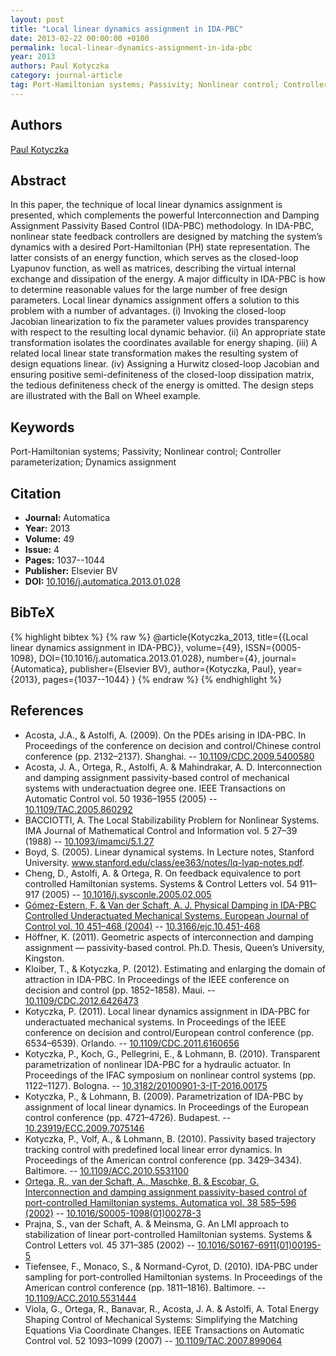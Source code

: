 ```yaml
---
layout: post
title: "Local linear dynamics assignment in IDA-PBC"
date: 2013-02-22 00:00:00 +0100
permalink: local-linear-dynamics-assignment-in-ida-pbc
year: 2013
authors: Paul Kotyczka
category: journal-article
tag: Port-Hamiltonian systems; Passivity; Nonlinear control; Controller parameterization; Dynamics assignment
---
```

 
## Authors
[Paul Kotyczka](authors/paul-kotyczka)
 
## Abstract
In this paper, the technique of local linear dynamics assignment is presented, which complements the powerful Interconnection and Damping Assignment Passivity Based Control (IDA-PBC) methodology. In IDA-PBC, nonlinear state feedback controllers are designed by matching the system’s dynamics with a desired Port-Hamiltonian (PH) state representation. The latter consists of an energy function, which serves as the closed-loop Lyapunov function, as well as matrices, describing the virtual internal exchange and dissipation of the energy. A major difficulty in IDA-PBC is how to determine reasonable values for the large number of free design parameters. Local linear dynamics assignment offers a solution to this problem with a number of advantages. (i) Invoking the closed-loop Jacobian linearization to fix the parameter values provides transparency with respect to the resulting local dynamic behavior. (ii) An appropriate state transformation isolates the coordinates available for energy shaping. (iii) A related local linear state transformation makes the resulting system of design equations linear. (iv) Assigning a Hurwitz closed-loop Jacobian and ensuring positive semi-definiteness of the closed-loop dissipation matrix, the tedious definiteness check of the energy is omitted. The design steps are illustrated with the Ball on Wheel example.
 
## Keywords
Port-Hamiltonian systems; Passivity; Nonlinear control; Controller parameterization; Dynamics assignment
 
## Citation
- **Journal:** Automatica
- **Year:** 2013
- **Volume:** 49
- **Issue:** 4
- **Pages:** 1037--1044
- **Publisher:** Elsevier BV
- **DOI:** [10.1016/j.automatica.2013.01.028](https://doi.org/10.1016/j.automatica.2013.01.028)
 
## BibTeX
{% highlight bibtex %}
{% raw %}
@article{Kotyczka_2013,
  title={{Local linear dynamics assignment in IDA-PBC}},
  volume={49},
  ISSN={0005-1098},
  DOI={10.1016/j.automatica.2013.01.028},
  number={4},
  journal={Automatica},
  publisher={Elsevier BV},
  author={Kotyczka, Paul},
  year={2013},
  pages={1037--1044}
}
{% endraw %}
{% endhighlight %}
 
## References
- Acosta, J.A., & Astolfi, A. (2009). On the PDEs arising in IDA-PBC. In Proceedings of the conference on decision and control/Chinese control conference (pp. 2132–2137). Shanghai. -- [10.1109/CDC.2009.5400580](https://doi.org/10.1109/CDC.2009.5400580)
- Acosta, J. A., Ortega, R., Astolfi, A. & Mahindrakar, A. D. Interconnection and damping assignment passivity-based control of mechanical systems with underactuation degree one. IEEE Transactions on Automatic Control vol. 50 1936–1955 (2005) -- [10.1109/TAC.2005.860292](https://doi.org/10.1109/TAC.2005.860292)
- BACCIOTTI, A. The Local Stabilizability Problem for Nonlinear Systems. IMA Journal of Mathematical Control and Information vol. 5 27–39 (1988) -- [10.1093/imamci/5.1.27](https://doi.org/10.1093/imamci/5.1.27)
- Boyd, S. (2005). Linear dynamical systems. In Lecture notes, Stanford University. www.stanford.edu/class/ee363/notes/lq-lyap-notes.pdf.
- Cheng, D., Astolfi, A. & Ortega, R. On feedback equivalence to port controlled Hamiltonian systems. Systems &amp; Control Letters vol. 54 911–917 (2005) -- [10.1016/j.sysconle.2005.02.005](https://doi.org/10.1016/j.sysconle.2005.02.005)
- [Gómez-Estern, F. & Van der Schaft, A. J. Physical Damping in IDA-PBC Controlled Underactuated Mechanical Systems. European Journal of Control vol. 10 451–468 (2004)](physical-damping-in-ida-pbc-controlled-underactuated-mechanical-systems) -- [10.3166/ejc.10.451-468](https://doi.org/10.3166/ejc.10.451-468)
- Höffner, K. (2011). Geometric aspects of interconnection and damping assignment — passivity-based control. Ph.D. Thesis, Queen’s University, Kingston.
- Kloiber, T., & Kotyczka, P. (2012). Estimating and enlarging the domain of attraction in IDA-PBC. In Proceedings of the IEEE conference on decision and control (pp. 1852–1858). Maui. -- [10.1109/CDC.2012.6426473](https://doi.org/10.1109/CDC.2012.6426473)
- Kotyczka, P. (2011). Local linear dynamics assignment in IDA-PBC for underactuated mechanical systems. In Proceedings of the IEEE conference on decision and control/European control conference (pp. 6534–6539). Orlando. -- [10.1109/CDC.2011.6160656](https://doi.org/10.1109/CDC.2011.6160656)
- Kotyczka, P., Koch, G., Pellegrini, E., & Lohmann, B. (2010). Transparent parametrization of nonlinear IDA-PBC for a hydraulic actuator. In Proceedings of the IFAC symposium on nonlinear control systems (pp. 1122–1127). Bologna. -- [10.3182/20100901-3-IT-2016.00175](https://doi.org/10.3182/20100901-3-IT-2016.00175)
- Kotyczka, P., & Lohmann, B. (2009). Parametrization of IDA-PBC by assignment of local linear dynamics. In Proceedings of the European control conference (pp. 4721–4726). Budapest. -- [10.23919/ECC.2009.7075146](https://doi.org/10.23919/ECC.2009.7075146)
- Kotyczka, P., Volf, A., & Lohmann, B. (2010). Passivity based trajectory tracking control with predefined local linear error dynamics. In Proceedings of the American control conference (pp. 3429–3434). Baltimore. -- [10.1109/ACC.2010.5531100](https://doi.org/10.1109/ACC.2010.5531100)
- [Ortega, R., van der Schaft, A., Maschke, B. & Escobar, G. Interconnection and damping assignment passivity-based control of port-controlled Hamiltonian systems. Automatica vol. 38 585–596 (2002)](interconnection-and-damping-assignment-passivity-based-control-of-port-controlled-hamiltonian-systems) -- [10.1016/S0005-1098(01)00278-3](https://doi.org/10.1016/S0005-1098(01)00278-3)
- Prajna, S., van der Schaft, A. & Meinsma, G. An LMI approach to stabilization of linear port-controlled Hamiltonian systems. Systems &amp; Control Letters vol. 45 371–385 (2002) -- [10.1016/S0167-6911(01)00195-5](https://doi.org/10.1016/S0167-6911(01)00195-5)
- Tiefensee, F., Monaco, S., & Normand-Cyrot, D. (2010). IDA-PBC under sampling for port-controlled Hamiltonian systems. In Proceedings of the American control conference (pp. 1811–1816). Baltimore. -- [10.1109/ACC.2010.5531444](https://doi.org/10.1109/ACC.2010.5531444)
- Viola, G., Ortega, R., Banavar, R., Acosta, J. A. & Astolfi, A. Total Energy Shaping Control of Mechanical Systems: Simplifying the Matching Equations Via Coordinate Changes. IEEE Transactions on Automatic Control vol. 52 1093–1099 (2007) -- [10.1109/TAC.2007.899064](https://doi.org/10.1109/TAC.2007.899064)

